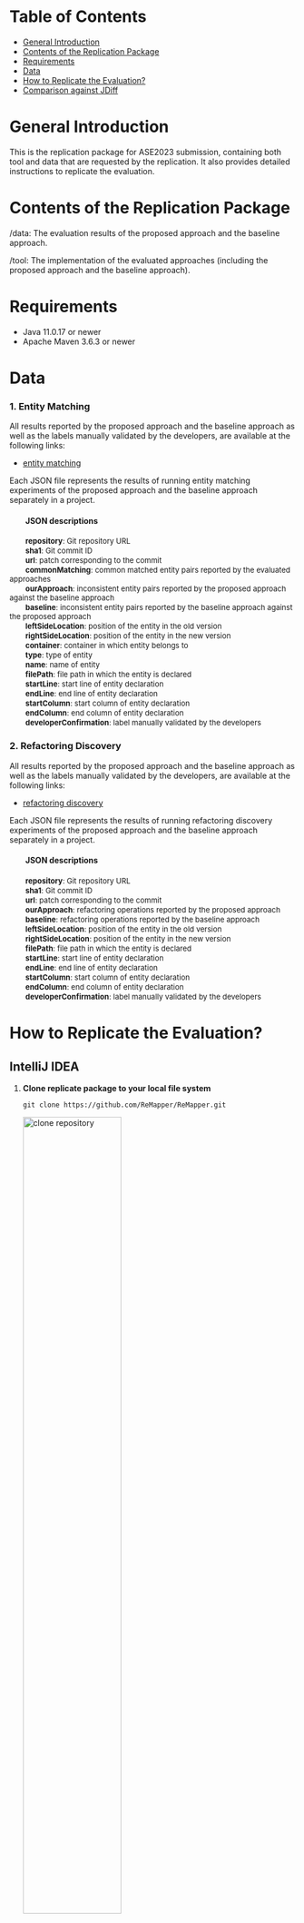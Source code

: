 # Table of Contents

- [General Introduction](#General-Introduction)
- [Contents of the Replication Package](#Contents-of-the-Replication-Package)
- [Requirements](#Requirements)
- [Data](#Data)
- [How to Replicate the Evaluation?](#How-to-Replicate-the-Evaluation)
- [Comparison against JDiff](#Comparison-against-JDiff)

# General Introduction

This is the replication package for ASE2023 submission, containing both tool and data that are requested by the replication. It also provides detailed instructions to replicate the evaluation.

# Contents of the Replication Package

/data: The evaluation results of the proposed approach and the baseline approach.

/tool: The implementation of the evaluated approaches (including the proposed approach and the baseline approach).

# Requirements

- Java 11.0.17 or newer
- Apache Maven 3.6.3 or newer

# Data

### 1. Entity Matching

All results reported by the proposed approach and the baseline approach as well as the labels manually validated by the developers, are available at the following links:

* [entity matching](data/entity%20matching/)

Each JSON file represents the results of running entity matching experiments of the proposed approach and the baseline approach separately in a project.

#### &emsp;&emsp;JSON descriptions

&emsp;&emsp;<font size=2>**repository**: Git repository URL</font>  
&emsp;&emsp;<font size=2>**sha1**: Git commit ID</font>  
&emsp;&emsp;<font size=2>**url**: patch corresponding to the commit</font>  
&emsp;&emsp;<font size=2>**commonMatching**: common matched entity pairs reported by the evaluated approaches</font>  
&emsp;&emsp;<font size=2>**ourApproach**: inconsistent entity pairs reported by the proposed approach against the baseline approach</font>  
&emsp;&emsp;<font size=2>**baseline**: inconsistent entity pairs reported by the baseline approach against the proposed approach</font>  
&emsp;&emsp;<font size=2>**leftSideLocation**: position of the entity in the old version</font>  
&emsp;&emsp;<font size=2>**rightSideLocation**: position of the entity in the new version</font>  
&emsp;&emsp;<font size=2>**container**: container in which entity belongs to</font>  
&emsp;&emsp;<font size=2>**type**: type of entity</font>  
&emsp;&emsp;<font size=2>**name**: name of entity</font>  
&emsp;&emsp;<font size=2>**filePath**: file path in which the entity is declared</font>  
&emsp;&emsp;<font size=2>**startLine**: start line of entity declaration</font>  
&emsp;&emsp;<font size=2>**endLine**: end line of entity declaration</font>  
&emsp;&emsp;<font size=2>**startColumn**: start column of entity declaration</font>  
&emsp;&emsp;<font size=2>**endColumn**: end column of entity declaration</font>  
&emsp;&emsp;<font size=2>**developerConfirmation**: label manually validated by the developers</font>

### 2. Refactoring Discovery

All results reported by the proposed approach and the baseline approach as well as the labels manually validated by the developers, are available at the following links:

* [refactoring discovery](data/refactoring%20discovery/)

Each JSON file represents the results of running refactoring discovery experiments of the proposed approach and the baseline approach separately in a project.

#### &emsp;&emsp;JSON descriptions

&emsp;&emsp;<font size=2>**repository**: Git repository URL</font>  
&emsp;&emsp;<font size=2>**sha1**: Git commit ID</font>    
&emsp;&emsp;<font size=2>**url**: patch corresponding to the commit</font>    
&emsp;&emsp;<font size=2>**ourApproach**: refactoring operations reported by the proposed approach</font>    
&emsp;&emsp;<font size=2>**baseline**: refactoring operations reported by the baseline approach</font>    
&emsp;&emsp;<font size=2>**leftSideLocation**: position of the entity in the old version</font>    
&emsp;&emsp;<font size=2>**rightSideLocation**: position of the entity in the new version</font>    
&emsp;&emsp;<font size=2>**filePath**: file path in which the entity is declared</font>    
&emsp;&emsp;<font size=2>**startLine**: start line of entity declaration</font>    
&emsp;&emsp;<font size=2>**endLine**: end line of entity declaration</font>    
&emsp;&emsp;<font size=2>**startColumn**: start column of entity declaration</font>    
&emsp;&emsp;<font size=2>**endColumn**: end column of entity declaration</font>    
&emsp;&emsp;<font size=2>**developerConfirmation**: label manually validated by the developers</font>

# How to Replicate the Evaluation?

## IntelliJ IDEA

1. **Clone replicate package to your local file system**

   `git clone https://github.com/ReMapper/ReMapper.git`
   
   <img src="./data/figures/clone_repository.png" alt="clone repository" width="60%" />

2. **Import project**

   Go to *File* -> *Open...*

   Browse to the root directory of project ReMapper

   Click *OK*

   The project will be built automatically.

   <img src="./data/figures/import_project.png" alt="import project" width="80%;" />

3. **Clone open-source project repositories**
   
   `double-click clone_projects.bat` &emsp;&nbsp;(on windows environment)
   
   `./clone_projects.sh` &emsp;&emsp;&emsp;&emsp;&emsp;&emsp;&emsp;(on linux environment)
   
   <img src="./data/figures/clone_dataset.png" alt="clone dataset" width="60%;" />

4. **Run the entity matching experiment**

   Set `datasetPath` to the directory where the cloned dataset is located (line 25 in org.remapper.experiment.EntityMatchingExperimentStarter.java)

   From the Project tab of IDEA navigate to `org.remapper.experiment.EntityMatchingExperimentStarter`

   Right-click on the file and select *Run EntityMatchingExperimentStarter.main()*

   All results of entity matching will be output to the console

   <img src="./data/figures/run_entity_matching_experiment.png" alt="run entity matching experiment" width="80%;" />

   All results of entity matching will be stored in the local file system in JSON format:

   `datasetPath/experiment/entity_matching/<project_name>.json` 

   <img src="./data/figures/entity_matching_experiment_results.png" alt="entity matching experiment results" width="80%;" />

5. **Run the refactoring discovery experiment**

   Set `datasetPath` to the directory where the cloned dataset is located (line 20 in org.remapper.experiment.RefactoringDiscoveryExperimentStarter.java)

   From the Project tab of IDEA navigate to `org.remapper.experiment.RefactoringDiscoveryExperimentStarter`

   Right-click on the file and select *Run RefactoringDiscoveryExperimentStarter.main()*

   All results of refactoring discovery will be output to the console
   
   <img src="./data/figures/run_refactoring_discovery_experiment.png" alt="run refactoring discovery experiment" width="80%;" />
   
   All results of refactoring discovery will be stored in the local file system in JSON format:
   
   `datasetPath/experiment/refactoring_discovery/<project_name>.json` 
   
   <img src="./data/figures/refactoring_discovery_experiment_results.png" alt="refactoring discovery experiment results" width="80%;" />

# Comparison against JDiff

As an online appendix, we present here the comparison between ReMapper (the proposed approach) and JDiff (the latest pure entity matching algorithm). Notably, the setting of the comparison is exactly the same as what is specified in Section III-A of the paper. Because JDiff currently matches only classes, interfaces, and methods whereas ReMapper supports much more entity types, in this evaluation, we only considered the entity types supported by both of them (i.e., classes, interfaces, and methods).

Our evaluation results are presented in Fig. 1. The horizontal axis presents the involved projects where the last one (“refactoring-engine”) is the closed-source project whereas others are open-source projects. The vertical axis presents the number of false positives and false negatives as well their sum (i.e., #FP, #FN, and #MST) on each subject project.

<img src="./data/comparison against JDiff/fig1.png" alt="fig1" width="60%;" />

&emsp;&emsp;&emsp;&emsp;**Fig. 1.** Number of Mistakes per Project

From Fig. 1, we observe that compared against the pure entity matching algorithm JDiff, ReMapper substantially reduced the frequency of mistakes: The total number of mistakes (i.e., #MST) was reduced from 738 to 48, with a substantial reduction of 93.5%=(738-48)/738. On average, the number of false positives per project was reduced by 62.9%=(3.5-1.3)/3.5 and the number of false negatives per project was reduced by 96.8%=(31.7-1)/31.7. We performed a significance test to validate whether there is a statistically significant difference between the total number of mistakes caused by the two approaches. Our evaluation results (p-value=2.17E-5 and effect size of Cohen's d=1.52) confirmed that the reduction in #MST was statistically significant.

We further investigated their performance on matching different categories of software entities, i.e., "classes", "interfaces", and "methods". The evaluation results are presented in Table 1. We observe from Table 1 that ReMapper outperforms JDiff on all of the involved entity types.

&emsp;&emsp;&emsp;&emsp;**Table 1** Performance Per Entity Type

<table>
	<tr>
	    <td>Entity Type</td>
	    <td>Approaches</td>
	    <td align="right">#MST</td>
        <td align="right">#FP</td>
        <td align="right">#FN</td>
        <td align="right">#Precision</td>
        <td align="right">#Recall</td>
	</tr>
	<tr>
	    <td rowspan="3">Class</td>
	    <td>ReMapper</td>
	    <td align="right">0</td>
        <td align="right">0</td>
        <td align="right">0</td>
        <td align="right">100%</td>
        <td align="right">100%</td>
	</tr>
	<tr>
	    <td>JDiff</td>
	    <td align="right">77</td>
        <td align="right">0</td>
        <td align="right">77</td>
        <td align="right">100%</td>
        <td align="right">94.95%</td>
	</tr>
	<tr>
	    <td>^ Improvement</td>
	    <td align="right">77</td>
        <td align="right">0</td>
        <td align="right">77</td>
        <td align="right">0</td>
        <td align="right">5.05%</td>
	</tr>
	<tr>
	    <td rowspan="3">Interface</td>
        <td>ReMapper</td>
	    <td align="right">0</td>
	    <td align="right">0</td>
        <td align="right">0</td>
        <td align="right">100%</td>
        <td align="right">100%</td>
	</tr>
	<tr>
	    <td>JDiff</td>
	    <td align="right">8</td>
        <td align="right">0</td>
        <td align="right">8</td>
        <td align="right">100%</td>
        <td align="right">92.08%</td>
	</tr>
	<tr>
	    <td>^ Improvement</td>
	    <td align="right">8</td>
        <td align="right">0</td>
        <td align="right">8</td>
        <td align="right">0</td>
        <td align="right">7.92%</td>
	</tr>
    <tr>
	    <td rowspan="3">Method</td>
	    <td>ReMapper</td>
	    <td align="right">48</td>
        <td align="right">27</td>
        <td align="right">21</td>
        <td align="right">99.21%</td>
        <td align="right">99.38%</td>
	</tr>
	<tr>
	    <td>JDiff</td>
	    <td align="right">653</td>
        <td align="right">73</td>
        <td align="right">580</td>
        <td align="right">97.47%</td>
        <td align="right">82.92%</td>
	</tr>
	<tr>
	    <td>^ Improvement</td>
	    <td align="right">605</td>
        <td align="right">46</td>
        <td align="right">559</td>
        <td align="right">1.74%</td>
        <td align="right">16.46%</td>
	</tr>
</table>
